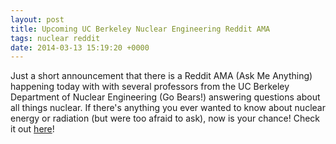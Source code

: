 ```yaml
---
layout: post
title: Upcoming UC Berkeley Nuclear Engineering Reddit AMA
tags: nuclear reddit
date: 2014-03-13 15:19:20 +0000
---
```


Just a short announcement that there is a Reddit AMA (Ask Me Anything)
happening today with with several professors from the UC Berkeley
Department of Nuclear Engineering (Go Bears!) answering questions about
all things nuclear. If there's anything you ever wanted to know about
nuclear energy or radiation (but were too afraid to ask), now is your
chance! Check it out
[here](http://www.reddit.com/r/science/comments/20b7v9/science_ama_series_were_professors_in_the/)!

